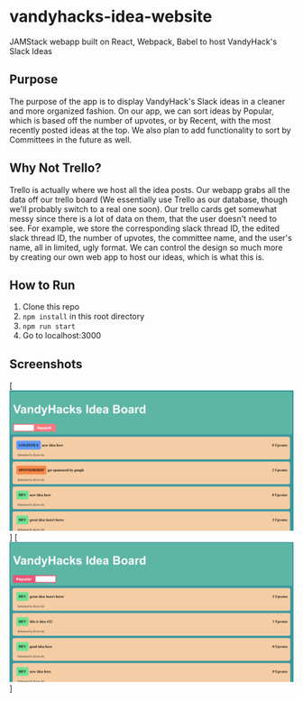 # vandyhacks-idea-website
JAMStack webapp built on React, Webpack, Babel to host VandyHack's Slack Ideas

## Purpose
The purpose of the app is to display VandyHack's Slack ideas in a cleaner and more organized fashion. On our app, we can sort ideas by Popular, which is based off the number of upvotes, or by Recent, with the most recently posted ideas at the top. We also plan to add functionality to sort by Committees in the future as well.

## Why Not Trello?
Trello is actually where we host all the idea posts. Our webapp grabs all the data off our trello board (We essentially use Trello as our database, though we'll probably switch to a real one soon). Our trello cards get somewhat messy since there is a lot of data on them, that the user doesn't need to see. For example, we store the corresponding slack thread ID, the edited slack thread ID, the number of upvotes, the committee name, and the user's name, all in limited, ugly format. We can control the design so much more by creating our own web app to host our ideas, which is what this is.

## How to Run

1. Clone this repo
2. ```npm install``` in this root directory
3. ```npm run start```
4. Go to localhost:3000

## Screenshots

[![Screenshot 1.png](screenshot1.png)]
[![Screenshot 2.png](screenshot2.png)]
